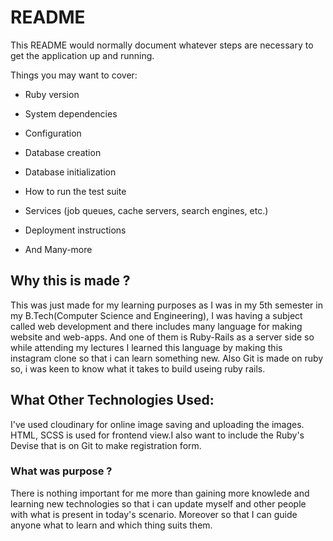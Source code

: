 # README

This README would normally document whatever steps are necessary to get the
application up and running.

Things you may want to cover:

* Ruby version

* System dependencies

* Configuration

* Database creation

* Database initialization

* How to run the test suite

* Services (job queues, cache servers, search engines, etc.)

* Deployment instructions

* And Many-more

## Why this is made ?
This was just made for my learning purposes as I was in my 5th semester in my B.Tech(Computer Science and Engineering), I was having a subject called web development and there includes many language for making website and web-apps. And one of them is Ruby-Rails as a server side so while attending my lectures I learned this language by making this instagram clone so that i can learn something new. Also Git is made on ruby so, i was keen to know what it takes to build useing ruby rails.

## What Other Technologies Used:
I've used cloudinary for online image saving and uploading the images. HTML, SCSS is used for frontend view.I also want to include the 
Ruby's Devise that is on Git to make registration form. 

### What was purpose ?
There is nothing important for me more than gaining more knowlede and learning new technologies so that i can update myself and other people with what is present in today's scenario. Moreover so that I can guide anyone what to learn and which thing suits them.
